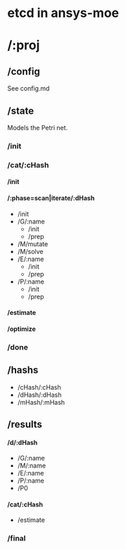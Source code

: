 # etcd in ansys-moe

# /:proj

## /config

See config.md

## /state

Models the Petri net.

### /init

### /cat/:cHash

#### /init

#### /:phase=scan|iterate/:dHash

- /init
- /G/:name
  - /init
  - /prep
- /M/mutate
- /M/solve
- /E/:name
  - /init
  - /prep
- /P/:name
  - /init
  - /prep

#### /estimate

#### /optimize

### /done

## /hashs

- /cHash/:cHash
- /dHash/:dHash
- /mHash/:mHash

## /results

#### /d/:dHash

- /G/:name
- /M/:name
- /E/:name
- /P/:name
- /P0

#### /cat/:cHash

- /estimate

### /final

